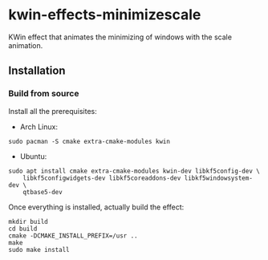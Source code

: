 # kwin-effects-minimizescale

KWin effect that animates the minimizing of windows with the scale animation.

## Installation

### Build from source

Install all the prerequisites:

* Arch Linux:

```
sudo pacman -S cmake extra-cmake-modules kwin
```

* Ubuntu:

```
sudo apt install cmake extra-cmake-modules kwin-dev libkf5config-dev \
    libkf5configwidgets-dev libkf5coreaddons-dev libkf5windowsystem-dev \
    qtbase5-dev
```

Once everything is installed, actually build the effect:

```
mkdir build
cd build
cmake -DCMAKE_INSTALL_PREFIX=/usr ..
make
sudo make install
```
